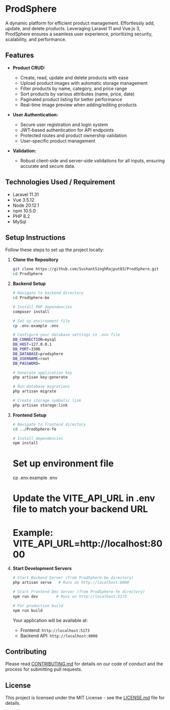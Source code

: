 # ProdSphere
A dynamic platform for efficient product management. Effortlessly add, update, and delete products. Leveraging Laravel 11 and Vue.js 3, ProdSphere ensures a seamless user experience, prioritizing security, scalability, and performance.

## Features

- **Product CRUD:**
  - Create, read, update and delete products with ease
  - Upload product images with automatic storage management
  - Filter products by name, category, and price range
  - Sort products by various attributes (name, price, date)
  - Paginated product listing for better performance
  - Real-time image preview when adding/editing products

- **User Authentication:**
  - Secure user registration and login system
  - JWT-based authentication for API endpoints
  - Protected routes and product ownership validation
  - User-specific product management

- **Validation:**
  - Robust client-side and server-side validations for all inputs, ensuring accurate and secure data.


## Technologies Used / Requirement

- Laravel 11.31
- Vue 3.5.12
- Node 20.12.1
- npm 10.5.0
- PHP 8.2
- MySql

## Setup Instructions

Follow these steps to set up the project locally:

1. **Clone the Repository**
   ```bash
   git clone https://github.com/SushantSinghRajput03/ProdSphere.git
   cd ProdSphere
   ```
2. **Backend Setup**
   ```bash
   # Navigate to backend directory
   cd ProdSphere-be

   # Install PHP dependencies
   composer install

   # Set up environment file
   cp .env.example .env

   # Configure your database settings in .env file
   DB_CONNECTION=mysql
   DB_HOST=127.0.0.1
   DB_PORT=3306
   DB_DATABASE=prodsphere
   DB_USERNAME=root
   DB_PASSWORD=

   # Generate application key
   php artisan key:generate

   # Run database migrations
   php artisan migrate

   # Create storage symbolic link
   php artisan storage:link
   ```

3. **Frontend Setup**
   ```bash
   # Navigate to frontend directory
   cd ../ProdSphere-fe

   # Install dependencies
   npm install
   ```
   # Set up environment file
   cp .env.example .env
   
   # Update the VITE_API_URL in .env file to match your backend URL
   # Example: VITE_API_URL=http://localhost:8000

4. **Start Development Servers**
   ```bash
   # Start Backend Server (from ProdSphere-be directory)
   php artisan serve   # Runs on http://localhost:8000

   # Start Frontend Dev Server (from ProdSphere-fe directory)
   npm run dev        # Runs on http://localhost:5173
   
   # For production build
   npm run build
   ```

   Your application will be available at:
   - Frontend: `http://localhost:5173`
   - Backend API: `http://localhost:8000`

## Contributing

Please read [CONTRIBUTING.md](CONTRIBUTING.md) for details on our code of conduct and the process for submitting pull requests.

## License

This project is licensed under the MIT License - see the [LICENSE.md](LICENSE.md) file for details.